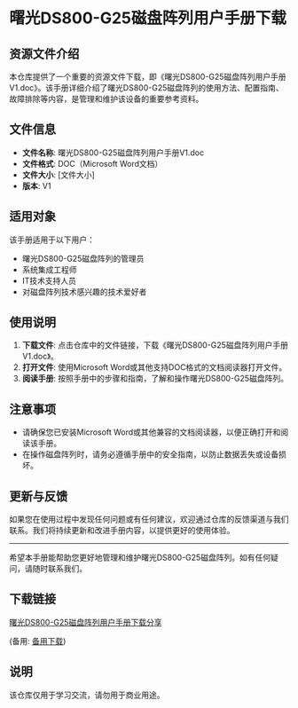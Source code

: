 # 曙光DS800-G25磁盘阵列用户手册下载

## 资源文件介绍

本仓库提供了一个重要的资源文件下载，即《曙光DS800-G25磁盘阵列用户手册V1.doc》。该手册详细介绍了曙光DS800-G25磁盘阵列的使用方法、配置指南、故障排除等内容，是管理和维护该设备的重要参考资料。

## 文件信息

- **文件名称**: 曙光DS800-G25磁盘阵列用户手册V1.doc
- **文件格式**: DOC（Microsoft Word文档）
- **文件大小**: [文件大小]
- **版本**: V1

## 适用对象

该手册适用于以下用户：

- 曙光DS800-G25磁盘阵列的管理员
- 系统集成工程师
- IT技术支持人员
- 对磁盘阵列技术感兴趣的技术爱好者

## 使用说明

1. **下载文件**: 点击仓库中的文件链接，下载《曙光DS800-G25磁盘阵列用户手册V1.doc》。
2. **打开文件**: 使用Microsoft Word或其他支持DOC格式的文档阅读器打开文件。
3. **阅读手册**: 按照手册中的步骤和指南，了解和操作曙光DS800-G25磁盘阵列。

## 注意事项

- 请确保您已安装Microsoft Word或其他兼容的文档阅读器，以便正确打开和阅读该手册。
- 在操作磁盘阵列时，请务必遵循手册中的安全指南，以防止数据丢失或设备损坏。

## 更新与反馈

如果您在使用过程中发现任何问题或有任何建议，欢迎通过仓库的反馈渠道与我们联系。我们将持续更新和改进手册内容，以提供更好的使用体验。

---

希望本手册能帮助您更好地管理和维护曙光DS800-G25磁盘阵列。如有任何疑问，请随时联系我们。

## 下载链接
[曙光DS800-G25磁盘阵列用户手册下载分享](https://pan.quark.cn/s/48feb8e11a73) 

(备用: [备用下载](https://pan.baidu.com/s/1ONzLJyoyPz6nuQ0jFh4aKg?pwd=1234))

## 说明

该仓库仅用于学习交流，请勿用于商业用途。

